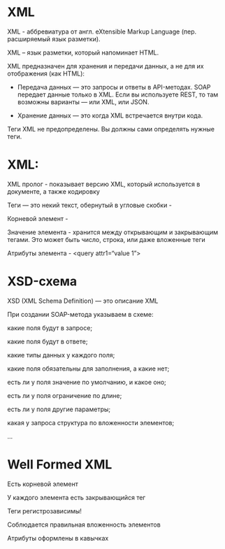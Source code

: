 # XML
XML - аббревиатура от англ. eXtensible Markup Language (пер. расширяемый язык разметки).

XML – язык разметки, который напоминает HTML.

XML предназначен для хранения и передачи данных, а не для их отображения (как HTML):

- Передача данных — это запросы и ответы в API-методах. SOAP передает данные только в XML. Если вы используете REST, то там возможны варианты — или XML, или JSON.

- Хранение данных — это когда XML встречается внутри кода. 

Теги XML не предопределены. Вы должны сами определять нужные теги.

# XML:

XML пролог - показывает версию XML, который используется в документе, а также кодировку <?xml version="1.0" encoding="UTF-8"?>

Теги — это некий текст, обернутый в угловые скобки - <tag>

Корневой элемент - <req>

Значение элемента - хранится между открывающим и закрывающим тегами. Это может быть число, строка, или даже вложенные теги
  
Атрибуты элемента - <query attr1=“value 1”>
  
# XSD-схема

XSD (XML Schema Definition) — это описание XML
  
При создании SOAP-метода указываем в схеме:

какие поля будут в запросе;

какие поля будут в ответе;

какие типы данных у каждого поля;

какие поля обязательны для заполнения, а какие нет;

есть ли у поля значение по умолчанию, и какое оно;

есть ли у поля ограничение по длине;

есть ли у поля другие параметры;

какая у запроса структура по вложенности элементов;

...
  
# Well Formed XML

Есть корневой элемент

У каждого элемента есть закрывающийся тег

Теги регистрозависимы!

Соблюдается правильная вложенность элементов

Атрибуты оформлены в кавычках
